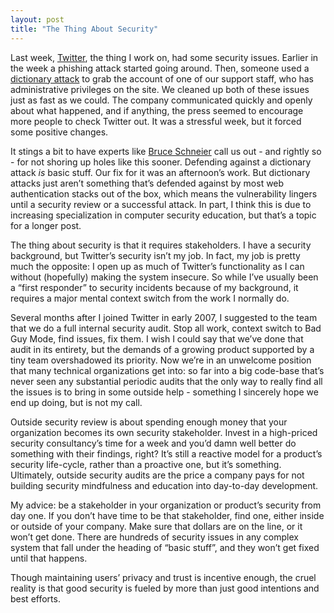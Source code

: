 ```yaml
---
layout: post
title: "The Thing About Security"
---
```





Last week, [Twitter](http://twitter.com), the thing I work on, had some security issues. Earlier in the week a phishing attack started going around. Then, someone used a [dictionary attack](http://en.wikipedia.org/wiki/Dictionary_attack) to grab the account of one of our support staff, who has administrative privileges on the site. We cleaned up both of these issues just as fast as we could. The company communicated quickly and openly about what happened, and if anything, the press seemed to encourage more people to check Twitter out. It was a stressful week, but it forced some positive changes.

It stings a bit to have experts like [Bruce Schneier](http://www.schneier.com/blog/archives/2009/01/bad_password_se.html) call us out - and rightly so - for not shoring up holes like this sooner. Defending against a dictionary attack *is* basic stuff. Our fix for it was an afternoon’s work. But dictionary attacks just aren’t something that’s defended against by most web authentication stacks out of the box, which means the vulnerability lingers until a security review or a successful attack. In part, I think this is due to increasing specialization in computer security education, but that’s a topic for a longer post.

The thing about security is that it requires stakeholders. I have a security background, but Twitter’s security isn’t my job. In fact, my job is pretty much the opposite: I open up as much of Twitter’s functionality as I can without (hopefully) making the system insecure. So while I’ve usually been a “first responder” to security incidents because of my background, it requires a major mental context switch from the work I normally do.

Several months after I joined Twitter in early 2007, I suggested to the team that we do a full internal security audit. Stop all work, context switch to Bad Guy Mode, find issues, fix them. I wish I could say that we’ve done that audit in its entirety, but the demands of a growing product supported by a tiny team overshadowed its priority. Now we’re in an unwelcome position that many technical organizations get into: so far into a big code-base that’s never seen any substantial periodic audits that the only way to really find all the issues is to bring in some outside help - something I sincerely hope we end up doing, but is not my call.

Outside security review is about spending enough money that your organization becomes its own security stakeholder. Invest in a high-priced security consultancy’s time for a week and you’d damn well better do something with their findings, right? It’s still a reactive model for a product’s security life-cycle, rather than a proactive one, but it’s something. Ultimately, outside security audits are the price a company pays for not building security mindfulness and education into day-to-day development.

My advice: be a stakeholder in your organization or product’s security from day one. If you don’t have time to be that stakeholder, find one, either inside or outside of your company. Make sure that dollars are on the line, or it won’t get done. There are hundreds of security issues in any complex system that fall under the heading of “basic stuff”, and they won’t get fixed until that happens.

Though maintaining users’ privacy and trust is incentive enough, the cruel reality is that good security is fueled by more than just good intentions and best efforts.
